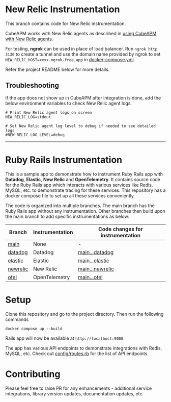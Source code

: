 # New Relic Instrumentation

This branch contains code for New Relic instrumentation.

CubeAPM works with New Relic agents as described in [using CubeAPM with New Relic agents](https://docs.cubeapm.com/instrumentation#using-cubeapm-with-new-relic-agents).

For testing, **ngrok** can be used in place of load balancer. Run `ngrok http 3130` to create a tunnel and use the domain name provided by ngrok to set `NEW_RELIC_HOST=xxxx.ngrok-free.app` in [docker-compose.yml](docker-compose.yml).

Refer the project README below for more details.

## Troubleshooting

If the app does not show up in CubeAPM after integration is done, add the below environment variables to check New Relic agent logs.

```shell
# Print New Relic agent logs on screen
NEW_RELIC_LOG=stdout

# Set New Relic agent log level to debug if needed to see detailed logs
#NEW_RELIC_LOG_LEVEL=debug
```

---

# Ruby Rails Instrumentation

This is a sample app to demonstrate how to instrument Ruby Rails app with **Datadog**, **Elastic**, **New Relic** and **OpenTelemetry**. It contains source code for the Ruby Rails app which interacts with various services like Redis, MySQL, etc. to demonstrate tracing for these services. This repository has a docker compose file to set up all these services conveniently.

The code is organized into multiple branches. The main branch has the Ruby Rails app without any instrumentation. Other branches then build upon the main branch to add specific instrumentations as below:

| Branch                                                                                         | Instrumentation | Code changes for instrumentation                                                                                |
| ---------------------------------------------------------------------------------------------- | --------------- | --------------------------------------------------------------------------------------------------------------- |
| [main](https://github.com/cubeapm/sample_app_ruby_rails/tree/main)         | None            | -                                                                                                               |
| [datadog](https://github.com/cubeapm/sample_app_ruby_rails/tree/datadog) | Datadog       | [main...datadog](https://github.com/cubeapm/sample_app_ruby_rails/compare/main...datadog) |
| [elastic](https://github.com/cubeapm/sample_app_ruby_rails/tree/elastic) | Elastic       | [main...elastic](https://github.com/cubeapm/sample_app_ruby_rails/compare/main...elastic) |
| [newrelic](https://github.com/cubeapm/sample_app_ruby_rails/tree/newrelic) | New Relic       | [main...newrelic](https://github.com/cubeapm/sample_app_ruby_rails/compare/main...newrelic) |
| [otel](https://github.com/cubeapm/sample_app_ruby_rails/tree/otel)         | OpenTelemetry   | [main...otel](https://github.com/cubeapm/sample_app_ruby_rails/compare/main...otel)         |

# Setup

Clone this repository and go to the project directory. Then run the following commands

```
docker compose up --build
```

Rails app will now be available at `http://localhost:9000`.

The app has various API endpoints to demonstrate integrations with Redis, MySQL, etc. Check out [config/routes.rb](config/routes.rb) for the list of API endpoints.

# Contributing

Please feel free to raise PR for any enhancements - additional service integrations, library version updates, documentation updates, etc.
